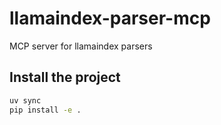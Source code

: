 # llamaindex-parser-mcp
MCP server for llamaindex parsers

## Install the project
```bash
uv sync
pip install -e .
```